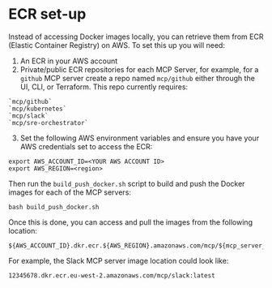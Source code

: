 # ECR set-up

Instead of accessing Docker images locally, you can retrieve them from ECR (Elastic Container Registry) on AWS. To set this up you will need:

1. An ECR in your AWS account
2. Private/public ECR repositories for each MCP Server, for example, for a `github` MCP server create a repo named `mcp/github` either through the UI, CLI, or Terraform. This repo currently requires:
```
`mcp/github`
`mcp/kubernetes`
`mcp/slack`
`mcp/sre-orchestrator`
```
3. Set the following AWS environment variables and ensure you have your AWS credentials set to access the ECR:

```
export AWS_ACCOUNT_ID=<YOUR AWS ACCOUNT ID>
export AWS_REGION=<region>
```

Then run the `build_push_docker.sh` script to build and push the Docker images for each of the MCP servers:
```
bash build_push_docker.sh
```

Once this is done, you can access and pull the images from the following location:
```
${AWS_ACCOUNT_ID}.dkr.ecr.${AWS_REGION}.amazonaws.com/mcp/${mcp_server_name}:latest
```
For example, the Slack MCP server image location could look like:
```
12345678.dkr.ecr.eu-west-2.amazonaws.com/mcp/slack:latest
```
